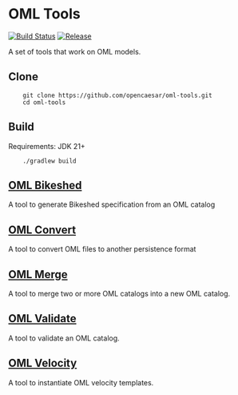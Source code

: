 # OML Tools

[![Build Status](https://github.com/opencaesar/oml-tools/actions/workflows/ci.yml/badge.svg)](https://github.com/opencaesar/oml-tools/actions/workflows/ci.yml)
[![Release](https://img.shields.io/github/v/release/opencaesar/oml-tools?label=Release)](https://github.com/opencaesar/oml-tools/releases/latest)

A set of tools that work on OML models.

## Clone
```
    git clone https://github.com/opencaesar/oml-tools.git
    cd oml-tools
```
      
## Build
Requirements: JDK 21+
```
    ./gradlew build
```

## [OML Bikeshed](oml-bikeshed/README.md)

A tool to generate Bikeshed specification from an OML catalog

## [OML Convert](oml-convert/README.md)

A tool to convert OML files to another persistence format

## [OML Merge](oml-merge/README.md)

A tool to merge two or more OML catalogs into a new OML catalog. 

## [OML Validate](oml-validate/README.md)

A tool to validate an OML catalog.

## [OML Velocity](oml-velocity/README.md)

A tool to instantiate OML velocity templates.
